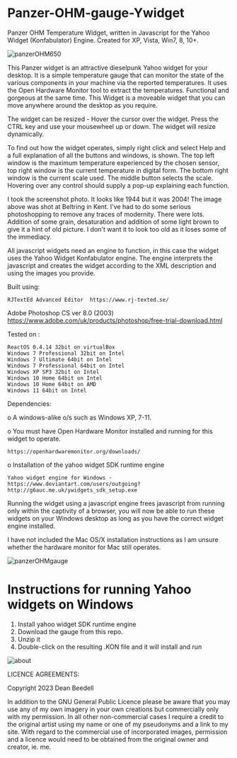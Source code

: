 # Panzer-OHM-gauge-Ywidget

Panzer OHM Temperature Widget, written in Javascript for the Yahoo 
Widget (Konfabulator) Engine. Created for XP, Vista, Win7, 8, 10+.

![panzerOHM650](https://github.com/yereverluvinunclebert/Panzer-OHM-gauge-Ywidget/assets/2788342/8d616791-69d1-4d8d-8a88-c0e7cd3bdb7a)

This Panzer widget is an attractive dieselpunk Yahoo widget for your desktop. 
It is a simple temperature gauge that can monitor the state of the various 
components in your machine via the reported temperatures. It uses the Open 
Hardware Monitor tool to extract the temperatures. Functional and gorgeous at 
the same time. This Widget is a moveable widget that you can move anywhere 
around the desktop as you require.

The widget can be resized - Hover the cursor over the widget. Press the CTRL key 
and use your mousewheel up or down. The widget will resize dynamically.

To find out how the widget operates, simply right click and select Help and a 
full explanation of all the buttons and windows, is shown. The top left window is 
the maximum temperature experienced by the chosen sensor, top right window is 
the current temperature in digital form. The bottom right window is the current 
scale used. The middle button selects the scale. Hovering over any control 
should supply a pop-up explaining each function.

I took the screenshot photo. It looks like 1944 but it was 2004! The image above 
was shot at Beltring in Kent. I've had to do some serious photoshopping to 
remove any traces of modernity. There were lots. Addition of some grain, 
desaturation and addition of some light brown to give it a hint of old picture. 
I don't want it to look too old as it loses some of the immediacy.

All javascript widgets need an engine to function, in this case the widget uses 
the Yahoo Widget Konfabulator engine. The engine interprets the javascript and 
creates the widget according to the XML description and using the images you 
provide. 

Built using: 

	RJTextEd Advanced Editor  https://www.rj-texted.se/
  Adobe Photoshop CS ver 8.0 (2003)  https://www.adobe.com/uk/products/photoshop/free-trial-download.html  

Tested on :

	ReactOS 0.4.14 32bit on virtualBox    
	Windows 7 Professional 32bit on Intel    
	Windows 7 Ultimate 64bit on Intel    
	Windows 7 Professional 64bit on Intel    
	Windows XP SP3 32bit on Intel    
	Windows 10 Home 64bit on Intel    
	Windows 10 Home 64bit on AMD    
	Windows 11 64bit on Intel  
	
Dependencies:

o A windows-alike o/s such as Windows XP, 7-11.    	

o You must have Open Hardware Monitor installed and running for this widget to 
operate. 
   
	https://openhardwaremonitor.org/downloads/  
   
o Installation of the yahoo widget SDK runtime engine  

	Yahoo widget engine for Windows - https://www.deviantart.com/users/outgoing?http://g6auc.me.uk/ywidgets_sdk_setup.exe  

Running the widget using a javascript engine frees javascript from running only 
within the captivity of a browser, you will now be able to run these widgets on 
your Windows desktop as long as you have the correct widget engine installed.

I have not included the Mac OS/X installation instructions as I am unsure 
whether the hardware monitor for Mac still operates.

![panzerOHMgauge](https://github.com/yereverluvinunclebert/Panzer-OHM-gauge-Ywidget/assets/2788342/15a20049-ed20-407a-8448-23eaef45497d)
 
Instructions for running Yahoo widgets on Windows
=================================================

1. Install yahoo widget SDK runtime engine
2. Download the gauge from this repo.
3. Unzip it
4. Double-click on the resulting .KON file and it will install and run

![about](https://github.com/yereverluvinunclebert/Panzer-OHM-gauge-Ywidget/assets/2788342/0c3b92f5-5d41-473b-b3da-72b2f129d28b)

LICENCE AGREEMENTS:

Copyright 2023 Dean Beedell

In addition to the GNU General Public Licence please be aware that you may use
any of my own imagery in your own creations but commercially only with my
permission. In all other non-commercial cases I require a credit to the
original artist using my name or one of my pseudonyms and a link to my site.
With regard to the commercial use of incorporated images, permission and a
licence would need to be obtained from the original owner and creator, ie. me.

